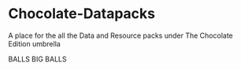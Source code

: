 # Chocolate-Datapacks
A place for the all the Data and Resource packs under The Chocolate Edition umbrella

BALLS BIG BALLS
